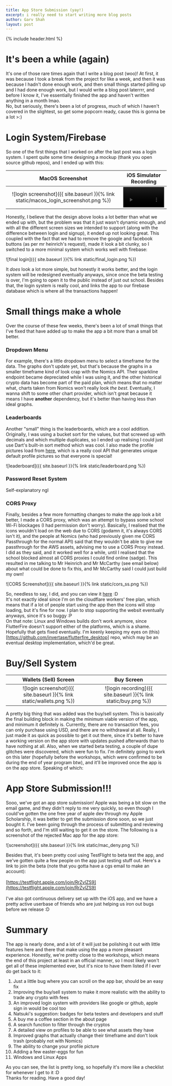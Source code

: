 ```yaml
---
title: App Store Submission (yay!)
excerpt: i really need to start writing more blog posts
author: Garv Shah
layout: post
---
```

{% include header.html %}

# It's been a while (again)
It's one of those rare times again that I write a blog post (woo)! At first, it was because I took a break from the project for 
like a week, and then it was because I hadn't done enough work, and then small things started pilling up and I had done enough work, 
but I would write a blog post laterrrr, and before I know it, I've essentially finished the app and haven't written anything in a month lmao.<br>
No, but seriously, there's been a lot of progress, much of which I haven't covered in the slightest, so get some popcorn ready, cause this is gonna be a lot >:)

# Login System/Firebase
So one of the first things that I worked on after the last post was a login system. I spent quite some time designing a mockup
(thank you open source github repos), and I ended up with this:

MacOS Screenshot                                                                     |  iOS Simulator Recording
:-----------------------------------------------------------------------------------:|:-------------------------------------------------------------------------------:
![login screenshot]({{ site.baseurl }}{% link static/macos_login_screenshot.png %})  |  <video muted autoplay controls width="100%"> <source src="{{ site.baseurl }}{% link static/ios_login_sim.mp4 %}" type="video/mp4"> </video>

Honestly, I believe that the design above looks a lot better than what we ended up with, but the problem was that it just wasn't dynamic enough, and with 
all the different screen sizes we intended to support (along with the difference between login and signup), it ended up not looking great. This coupled with 
the fact that we had to remove the google and facebook buttons (as per mr heinrich's request), made it look a bit clunky, so I switched to a more minimal system 
which works well with firebase:

![final login]({{ site.baseurl }}{% link static/final_login.png %})

It *does* look a lot more simple, but honestly it works better, and the login system will be redesigned eventually anyways, since once the 
beta testing is over, I'm going to open it to the public instead of just out school. Besides that, the login system is really cool, and links 
the app to our firebase database which is where all the transactions happen!

# Small things make a whole
Over the course of these few weeks, there's been a lot of small things that I've fixed that have added up to make the app a bit more than a small bit better.

### Dropdown Menu
For example, there's a little dropdown menu to select a timeframe for the data. The graphs don't update yet, but that's because the graphs in a smaller timeframe 
kind of look crap with the Nomics API. Their sparkline endpoint became depreciated while I was using it, and the other historical crypto data has become 
part of the paid plan, which means that no matter what, charts taken from Nomics won't really look *the best*. Eventually, I wanna shift to some other chart provider, 
which isn't great because it means I have **another** dependency, but it's better than having less than ideal graphs.

### Leaderboards
Another "small" thing is the leaderboards, which are a cool addition. Originally, I was using a bucket sort for the values, but that screwed up with decimals and which multiple duplicates, 
so I ended up realising I could just use Dart's built-in sort method which was cool. I also made the profile pictures load from [here](https://avatars.dicebear.com), 
which is a really cool API that generates unique default profile pictures so that everyone is special!

![leaderboard]({{ site.baseurl }}{% link static/leaderboard.png %})

### Password Reset System
Self-explanatory ngl

### CORS Proxy
Finally, besides a few more formatting changes to make the app look a bit better, I made a CORS proxy, which was an attempt to bypass some school Wi-Fi blockages (I had permission don't worry). 
Basically, I realised that the icons wouldn't load on the web due to CORS (godamn it, it's always CORS isn't it), and the people at Nomics (who had previously given me CORS Passthrough for the normal API) 
said that they wouldn't be able to give me passthrough for the AWS assets, advising me to use a CORS Proxy instead. I did as they said, and it worked well for a while, until I realised that 
the school blocked almost all CORS proxies I could find online (sadge). This resulted in me talking to Mr Heinrich and Mr McCarthy (see email below) about what could be done to fix this, and Mr McCarthy said 
I could just build my own!

![CORS Screenshot]({{ site.baseurl }}{% link static/cors_ss.png %})

So, needless to say, I did, and you can view it [here](https://corsproxy.garvshah.workers.dev) :D<br>
It's not exactly ideal since I'm on the cloudflare workers' free plan, which means that if a lot of people start using the app then the icons will stop loading, but it's fine for now. 
I plan to stop supporting the websit eventually anyways, since it's so buggy :P <br>
On that note: Linux and Windows builds don't work anymore, since FlutterFire doesn't support either of the platforms, which is a shame. Hopefully that gets fixed eventually. 
I'm keenly keeping my eyes on (this)[https://github.com/invertase/flutterfire_desktop] repo, which may be an eventual desktop implementation, which'd be great.

# Buy/Sell System

Wallets (Sell) Screen                                                 |  Buy Screen
:--------------------------------------------------------------------:|:-------------------------------------------------------------------------------:
![login screenshot]({{ site.baseurl }}{% link static/wallets.png %})  |  ![login recording]({{ site.baseurl }}{% link static/buy.png %})

A pretty big thing that was added was the buy/sell system. This is basically the final building block in making the minimum viable version of the app, 
and minimum it definitely is. Currently, there are no transaction fees, you can only purchase using USD, and there are no withdrawal at all. Really, I just made 
it as quick as possible to get it out there, since it's better to have a working version on the app store with updates pushed afterwards than to have nothing at all. 
Also, when we started beta testing, a couple of dupe glitches were discovered, which were fun to fix. 
I'm definitely going to work on this later (hopefully before the workshops, which were confirmed to be during the end of year program btw), and it'll be improved once the app is on 
the app store. Speaking of which:

# App Store Submission!!!
Sooo, we've got an app store submission! Apple was being a bit slow on the email game, and they didn't reply to me very quickly, so even though I could've gotten 
the one free year of apple dev through my Apple Scholarship, it was better to get the submission done soon, so we just bought it. I've been going through the process 
of submitting and reviewing and so forth, and I'm still waiting to get it on the store. The following is a screenshot of the rejected Mac app for the app store:

![screenshot]({{ site.baseurl }}{% link static/mac_deny.png %})

Besides that, it's been pretty cool using TestFlight to beta test the app, and we've gotten quite a few people on the app just testing stuff out. 
Here's a link to join the beta (note that you gotta have a cgs email to make an account):
<br><br>
[https://testflight.apple.com/join/RrZvlZS9](https://testflight.apple.com/join/RrZvlZS9)
<br><br>
I've also got continuous delivery set up with the iOS app, and we have a pretty active userbase of friends who are just helping us 
iron out bugs before we release :D

# Summary
The app is nearly done, and a lot of it will just be polishing it out with little features here and there that make using the app a more pleasant experience. 
Honestly, we're pretty close to the workshops, which means the end of this project at least in an official manner, so I most likely won't get all of these implemented 
ever, but it's nice to have them listed if I ever do get back to it:
1. Just a little bug where you can scroll on the app bar, should be an easy fix
2. Improving the buy/sell system to make it more realistic with the ability to trade any crypto with fees
3. An improved login system with providers like google or github, apple sign in would be cool too
4. Natsuki's suggestion: badges for beta testers and developers and stuff
5. A buy me a coffee section in the about page
6. A search function to filter through the cryptos
7. A detailed view on profiles to be able to see what assets they have
8. Improved graphs that actually change their timeframe and don't look trash (probably not with Nomics)
9. The ability to change your profile picture
10. Adding a few easter-eggs for fun
11. Windows and Linux Apps

As you can see, the list is pretty long, so hopefully it's more like a checklist for whenever I get to it :D
<br>
Thanks for reading. Have a good day!
